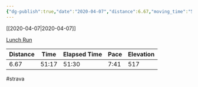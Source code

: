 ```yaml
---
{"dg-publish":true,"date":"2020-04-07","distance":6.67,"moving_time":"51:17","elapsed_time":"51:30","pace":"7:41","total_elevation_gain":517,"url":"https://www.strava.com/activities/3281997851","permalink":"/01-personal/strava/2020-04-07-lunch-run/","dgPassFrontmatter":true}
---
```



[[2020-04-07\|2020-04-07]]

[Lunch Run](https://www.strava.com/activities/3281997851)

| Distance | Time  | Elapsed Time | Pace | Elevation |
| -------- | ----- | ------------ | ---- | --------- |
| 6.67     | 51:17 | 51:30        | 7:41 | 517       |




#strava
